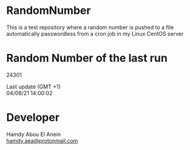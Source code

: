# RandomNumber    
This is a test repository where a random number is pushed to a file automatically passwordless from a cron job in my Linux CentOS server    
# Random Number of the last run   
24301
      
Last update (GMT +1)    
04/08/21 14:00:02
# Developer    
Hamdy Abou El Anein   
hamdy.aea@protonmail.com
